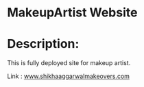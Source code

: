 # MakeupArtist Website

# Description:
This is fully deployed site for makeup artist.

Link : www.shikhaaggarwalmakeovers.com
